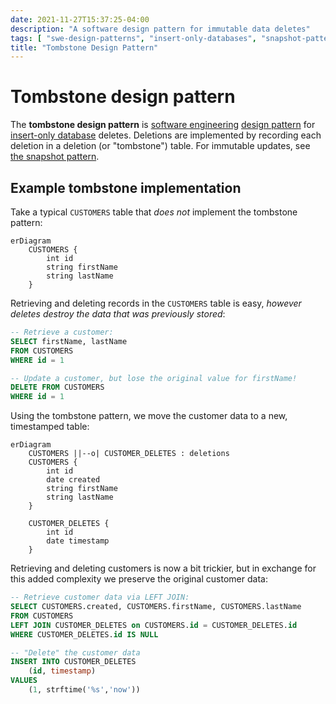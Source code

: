 ```yaml
---
date: 2021-11-27T15:37:25-04:00
description: "A software design pattern for immutable data deletes"
tags: [ "swe-design-patterns", "insert-only-databases", "snapshot-pattern" ]
title: "Tombstone Design Pattern"
---
```


# Tombstone design pattern

The **tombstone design pattern** is [software engineering](software-engineering.md) [design pattern](swe-design-patterns.md) for [insert-only database](insert-only-databases.md) deletes. Deletions are implemented by recording each deletion in a deletion (or "tombstone") table. For immutable updates, see [the snapshot pattern](snapshot-pattern.md).

## Example tombstone implementation

Take a typical `CUSTOMERS` table that _does not_ implement the tombstone pattern:

```mermaid
erDiagram
    CUSTOMERS {
        int id
        string firstName
        string lastName
    }
```

Retrieving and deleting records in the `CUSTOMERS` table is easy, _however deletes destroy the data that was previously stored_:

```SQL
-- Retrieve a customer:
SELECT firstName, lastName 
FROM CUSTOMERS
WHERE id = 1

-- Update a customer, but lose the original value for firstName!
DELETE FROM CUSTOMERS
WHERE id = 1
```

Using the tombstone pattern, we move the customer data to a new, timestamped table:

```mermaid
erDiagram
	CUSTOMERS ||--o| CUSTOMER_DELETES : deletions
    CUSTOMERS {
        int id
		date created
		string firstName
        string lastName
    }

	CUSTOMER_DELETES {
		int id
		date timestamp
	}
```

Retrieving and deleting customers is now a bit trickier, but in exchange for this added complexity we preserve the original customer data:

```SQL
-- Retrieve customer data via LEFT JOIN:
SELECT CUSTOMERS.created, CUSTOMERS.firstName, CUSTOMERS.lastName
FROM CUSTOMERS
LEFT JOIN CUSTOMER_DELETES on CUSTOMERS.id = CUSTOMER_DELETES.id
WHERE CUSTOMER_DELETES.id IS NULL

-- "Delete" the customer data
INSERT INTO CUSTOMER_DELETES
	(id, timestamp) 
VALUES 
	(1, strftime('%s','now'))
```
